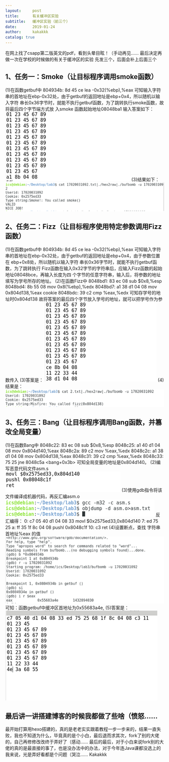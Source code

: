 ```yaml
---
layout:     post
title:      有关缓冲区实验
subtitle:   缓冲区实验（前三个）
date:       2019-01-24
author:     kakakkk
catalog: true
---
```

在网上找了csapp第二版英文的pdf，看到头晕目眩！（手动再见......
最后决定再做一次在学校的时候做的有关于缓冲区的实验
先发三个，后面会补上后面三个

## 1、任务一：Smoke（让目标程序调用smoke函数）
(1)在函数getbuf中
804934b:	8d 45 ce             	lea    -0x32(%ebp),%eax
可知输入字符串的首地址在ebp-0x32处，由于getbuf的返回地址是ebp+0x4，所以随机以输入字符	串长0x36字节时，就能不执行getbuf函数，为了跳转执行smoke函数，故将最后四个字节端方式放	入smoke	函数起始地址08048ba1
输入答案如下：
![img](https://github.com/kakakkk/kakakkk.github.io/raw/master/img/post-smoke1.png)
(3)结果如下：
![img](https://github.com/kakakkk/kakakkk.github.io/raw/master/img/post-smoke2.png)


## 2、任务二：Fizz（让目标程序使用特定参数调用Fizz函数）
(1)在函数getbuf中
804934b:	8d 45 ce             	lea    -0x32(%ebp),%eax
可知输入字符串的首地址在ebp-0x32处，由于getbuf的返回地址是ebp+0x4，由于参数位置在	ebp+0x8处，所以随机以输入字符	串长0x36字节时，就能不执行getbuf函数，为了跳转执行	Fizz函数在输入0x32字节的字符串后，应输入Fizz函数的起始地址08048bce，再输入长度为四	个字节的任意字符串，输入后，将参数的地址填写为学号所存的地址。
(2)在函数Fizz中
8048bd1:	83 ec 08             	sub    $0x8,%esp
8048bd4:	8b 55 08             mov    0x8(%ebp),%edx
8048bd7:	a1 38 d1 04 08       	mov    0x804d138,%eax        cookie
8048bdc:	39 c2                cmp    %eax,%edx
可知存学号的地址时0x804d138
故将答案的最后四个字节放入学号的地址，就可以把学号作为参数传入
(3)答案是：
![img](https://github.com/kakakkk/kakakkk.github.io/raw/master/img/post-fizz1.png)
(4)结果是：
![img](https://github.com/kakakkk/kakakkk.github.io/raw/master/img/post-fizz2.png)


## 3、任务三：Bang（让目标程序调用Bang函数，并篡改全局变量）
(1)在函数Bang中
 8048c22:	83 ec 08             	sub    $0x8,%esp
 8048c25:	a1 40 d1 04 08       	mov    0x804d140,%eax
 8048c2a:	89 c2                mov    %eax,%edx
 8048c2c:	a1 38 d1 04 08       	mov    0x804d138,%eax
 8048c31:	39 c2                cmp    %eax,%edx
 8048c33:	75 25                jne    8048c5a <bang+0x3b>
可知全局变量的地址是0x804d140。
(2)编写恶意代码文件asm.s
![img](https://github.com/kakakkk/kakakkk.github.io/raw/master/img/post-bang1.png)
(3)使用gdb指令将该文件编译成机器代码，再反汇编asm.o
![img](https://github.com/kakakkk/kakakkk.github.io/raw/master/img/post-bang2.png)
反汇编得：
   0:	c7 05 40 d1 04 08 33 	movl   $0x2575ed33,0x804d140
   7:	ed 75 25 
   a:	ff 35 1f 8c 04 08    	pushl  0x8048c1f
  10:	c3                   ret 
(4)设置断点，查找 字符串首地址%eax 的值
![img](https://github.com/kakakkk/kakakkk.github.io/raw/master/img/post-bang3.png)
可知：函数getbuf中缓冲区首地址为0x55683a4e,
(5)答案是：
![img](https://github.com/kakakkk/kakakkk.github.io/raw/master/img/post-bang4.png)
## 最后讲一讲搭建博客的时候我都做了些啥（愤怒......
最开始打算用hexo搭建的，真的是老老实实跟着教程一步一步来的，结果一直失败，我也不知道为什么，毕竟真的是个小白，最后退而求其次，fork了别的大佬的，自己再修修改改终于弄好了（感动......
最后的最后，对于小白来说fork别的大佬的真的是最直接的事了，也是没办法中的办法，对于今年连Java课都没选上的我来说，光是弄好看都是个问题（哭泣......
												Kakakkk